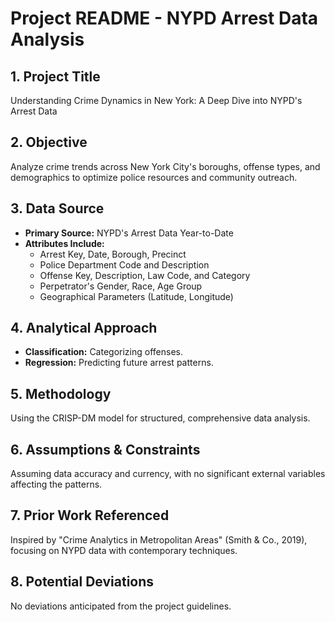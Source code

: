 # Project README - NYPD Arrest Data Analysis

## 1. Project Title
Understanding Crime Dynamics in New York: A Deep Dive into NYPD's Arrest Data

## 2. Objective
Analyze crime trends across New York City's boroughs, offense types, and demographics to optimize police resources and community outreach.

## 3. Data Source
- **Primary Source:** NYPD's Arrest Data Year-to-Date
- **Attributes Include:**
  - Arrest Key, Date, Borough, Precinct
  - Police Department Code and Description
  - Offense Key, Description, Law Code, and Category
  - Perpetrator's Gender, Race, Age Group
  - Geographical Parameters (Latitude, Longitude)

## 4. Analytical Approach
- **Classification:** Categorizing offenses.
- **Regression:** Predicting future arrest patterns.

## 5. Methodology
Using the CRISP-DM model for structured, comprehensive data analysis.

## 6. Assumptions & Constraints
Assuming data accuracy and currency, with no significant external variables affecting the patterns.

## 7. Prior Work Referenced
Inspired by "Crime Analytics in Metropolitan Areas" (Smith & Co., 2019), focusing on NYPD data with contemporary techniques.

## 8. Potential Deviations
No deviations anticipated from the project guidelines.

